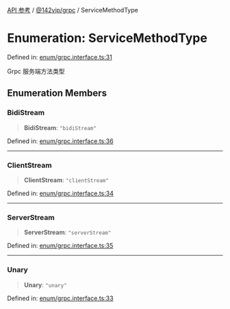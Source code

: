 [API 参考](../../../index.md) / [@142vip/grpc](../index.md) / ServiceMethodType

# Enumeration: ServiceMethodType

Defined in: [enum/grpc.interface.ts:31](https://github.com/142vip/core-x/blob/15d5bc9ef4bece78c0e60bdf074a2d245f625100/packages/grpc/src/enum/grpc.interface.ts#L31)

Grpc 服务端方法类型

## Enumeration Members

### BidiStream

> **BidiStream**: `"bidiStream"`

Defined in: [enum/grpc.interface.ts:36](https://github.com/142vip/core-x/blob/15d5bc9ef4bece78c0e60bdf074a2d245f625100/packages/grpc/src/enum/grpc.interface.ts#L36)

***

### ClientStream

> **ClientStream**: `"clientStream"`

Defined in: [enum/grpc.interface.ts:34](https://github.com/142vip/core-x/blob/15d5bc9ef4bece78c0e60bdf074a2d245f625100/packages/grpc/src/enum/grpc.interface.ts#L34)

***

### ServerStream

> **ServerStream**: `"serverStream"`

Defined in: [enum/grpc.interface.ts:35](https://github.com/142vip/core-x/blob/15d5bc9ef4bece78c0e60bdf074a2d245f625100/packages/grpc/src/enum/grpc.interface.ts#L35)

***

### Unary

> **Unary**: `"unary"`

Defined in: [enum/grpc.interface.ts:33](https://github.com/142vip/core-x/blob/15d5bc9ef4bece78c0e60bdf074a2d245f625100/packages/grpc/src/enum/grpc.interface.ts#L33)

